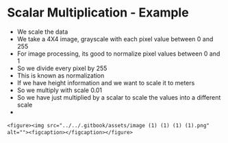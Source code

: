 # Scalar Multiplication - Example

* We scale the data
* We take a 4X4 image, grayscale with each pixel value between 0 and 255
* For image processing, its good to normalize pixel values between 0 and 1
* So we divide every pixel by 255
* This is known as normalization
* If we have height information and we want to scale it to meters
* So we multiply with scale 0.01
* So we have just multiplied by a scalar to scale the values into a different scale
*

    <figure><img src="../../.gitbook/assets/image (1) (1) (1) (1).png" alt=""><figcaption></figcaption></figure>
